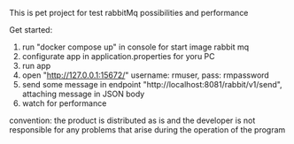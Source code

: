 This is pet project for test rabbitMq possibilities and performance

Get started:

1. run "docker compose up" in console for start image rabbit mq
2. configurate app in application.properties for yoru PC
3. run app
4. open "http://127.0.0.1:15672/" username: rmuser, pass: rmpassword
5. send some message in endpoint "http://localhost:8081/rabbit/v1/send", attaching message in JSON body
6. watch for performance

convention: the product is distributed as is and the developer is not responsible for any problems
that arise during the operation of the program